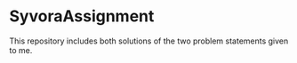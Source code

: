 # SyvoraAssignment
This repository includes both solutions of the two problem statements given to me.
